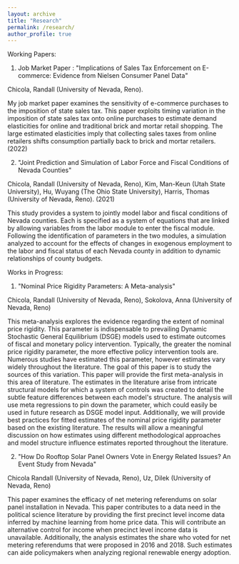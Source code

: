 ```yaml
---
layout: archive
title: "Research"
permalink: /research/
author_profile: true
---
```


Working Papers:

1) Job Market Paper : "Implications of Sales Tax Enforcement on E-commerce: Evidence from Nielsen Consumer Panel Data" 

Chicola, Randall (University of Nevada, Reno). 

My job market paper examines the sensitivity of e-commerce purchases to the imposition of state sales tax. This paper exploits timing variation in the imposition of state sales tax onto online purchases to estimate demand elasticities for online and traditional brick and mortar retail shopping. The large estimated
elasticities imply that collecting sales taxes from online retailers shifts consumption partially back to brick and mortar retailers. (2022) 

 <!-- [Download paper here](https://github.com/rchicola/rchicola.github.io/blob/master/files/JMP_Chicola.pdf)]: -->



2) "Joint Prediction and Simulation of Labor Force and Fiscal Conditions of Nevada Counties"

Chicola, Randall  (University of Nevada, Reno), Kim, Man-Keun (Utah State University), Hu, Wuyang (The Ohio State University), Harris, Thomas (University of Nevada, Reno). (2021)

This study provides a system to jointly model labor and fiscal conditions of Nevada
counties. Each is specified as a system of equations that are linked by allowing variables
from the labor module to enter the fiscal module. Following the identification of parameters
in the two modules, a simulation analyzed to account for the effects of changes in exogenous
employment to the labor and fiscal status of each Nevada county in addition to dynamic
relationships of county budgets.

<!--[Download paper here](https://github.com/rchicola/rchicola.github.io/blob/master/files/FISCAL_PAPER.pdf)  -->

Works in Progress:

1) "Nominal Price Rigidity Parameters: A Meta-analysis"

Chicola, Randall (University of Nevada, Reno),  Sokolova, Anna (University of Nevada, Reno)

This meta-analysis explores the evidence regarding the extent of nominal price rigidity. This parameter is indispensable to prevailing Dynamic Stochastic General Equilibrium (DSGE) models used to estimate outcomes of fiscal and monetary policy intervention. Typically, the greater the nominal price rigidity parameter, the more effective policy intervention tools are. Numerous studies have estimated this parameter, however estimates vary widely throughout the literature. The goal of this paper is to study the sources of this variation. This paper will provide the first meta-analysis in this area of literature. The estimates in the literature arise from intricate structural models for which a system of controls was created to detail the subtle feature differences between each model's structure. The analysis will use meta regressions to pin down the parameter, which could easily be used in future research as DSGE model input. Additionally, we will provide best practices for fitted estimates of the nominal price rigidity parameter based on the existing literature. The results will allow a meaningful discussion on how estimates using different methodological approaches and model structure influence estimates reported throughout the literature.

2) "How Do Rooftop Solar Panel Owners Vote in Energy Related Issues? An Event Study from Nevada"

Chicola Randall (University of Nevada, Reno), Uz, Dilek (University of Nevada, Reno)

This paper examines the efficacy of net metering referendums on solar panel installation in Nevada. This paper contributes to a data need in the political science literature by providing the first precinct level income data inferred by machine learning from home price data. This will contribute an alternative control for income when precinct level income data is unavailable. Additionally, the analysis estimates the share who voted for net metering referendums that were proposed in 2016 and 2018. Such estimates can aide policymakers when analyzing regional renewable energy adoption.
